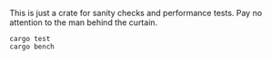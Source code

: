 This is just a crate for sanity checks and performance tests. Pay no
attention to the man behind the curtain.

```
cargo test
cargo bench
```
